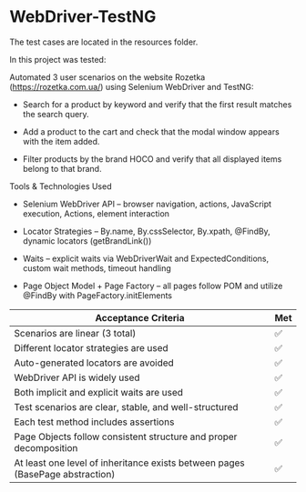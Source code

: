 # WebDriver-TestNG

The test cases are located in the resources folder.

In this project was tested:

Automated 3 user scenarios on the website Rozetka (https://rozetka.com.ua/) using Selenium WebDriver and TestNG:

- Search for a product by keyword and verify that the first result matches the search query.

- Add a product to the cart and check that the modal window appears with the item added.

- Filter products by the brand HOCO and verify that all displayed items belong to that brand.
  
Tools & Technologies Used

-  Selenium WebDriver API – browser navigation, actions, JavaScript execution, Actions, element interaction

-  Locator Strategies – By.name, By.cssSelector, By.xpath, @FindBy, dynamic locators (getBrandLink())

-  Waits – explicit waits via WebDriverWait and ExpectedConditions, custom wait methods, timeout handling

-  Page Object Model + Page Factory – all pages follow POM and utilize @FindBy with PageFactory.initElements


| Acceptance Criteria                                                          | Met |
|------------------------------------------------------------------------------|-----|
 Scenarios are linear (3 total)                                               | ✅   |
| Different locator strategies are used                                        | ✅   |        
| Auto-generated locators are avoided                                          |      ✅  |       
 WebDriver API is widely used                                                 | ✅   |
| Both implicit and explicit waits are used                                    |  ✅   |
 Test scenarios are clear, stable, and well-structured                        |   ✅  |
| Each test method includes assertions                                         |    ✅ |
| Page Objects follow consistent structure and proper decomposition            |    ✅     |
| At least one level of inheritance exists between pages (BasePage abstraction) |     ✅         |



